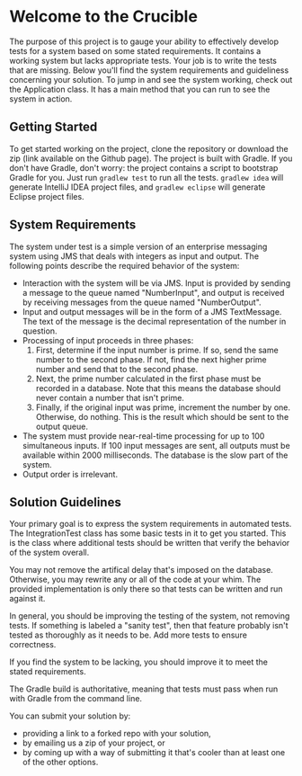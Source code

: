 Welcome to the Crucible
=======================

The purpose of this project is to gauge your ability to effectively develop tests for a system based on some stated
requirements. It contains a working system but lacks appropriate tests. Your job is to write the tests that are missing.
Below you'll find the system requirements and guideliness concerning your solution. To jump in and see the system
working, check out the Application class. It has a main method that you can run to see the system in action.

Getting Started
---------------

To get started working on the project, clone the repository or download the zip (link available on the Github page). The
project is built with Gradle. If you don't have Gradle, don't worry: the project contains a script to bootstrap Gradle
for you. Just run `gradlew test` to run all the tests. `gradlew idea` will generate IntelliJ IDEA project files, and
`gradlew eclipse` will generate Eclipse project files.

System Requirements
-------------------

The system under test is a simple version of an enterprise messaging system using JMS that deals with integers as input
and output. The following points describe the required behavior of the system:

- Interaction with the system will be via JMS. Input is provided by sending a message to the queue named "NumberInput",
and output is received by receiving messages from the queue named "NumberOutput".
- Input and output messages will be in the form of a JMS TextMessage. The text of the message is the decimal
representation of the number in question.
- Processing of input proceeds in three phases:
    1. First, determine if the input number is prime. If so, send the same number to the second phase. If not, find the
    next higher prime number and send that to the second phase.
    2. Next, the prime number calculated in the first phase must be recorded in a database. Note that this means the
    database should never contain a number that isn't prime.
    3. Finally, if the original input was prime, increment the number by one. Otherwise, do nothing. This is the result
    which should be sent to the output queue.
- The system must provide near-real-time processing for up to 100 simultaneous inputs. If 100 input messages are sent,
all outputs must be available within 2000 milliseconds. The database is the slow part of the system.
- Output order is irrelevant.

Solution Guidelines
-------------------

Your primary goal is to express the system requirements in automated tests. The IntegrationTest class has some basic
tests in it to get you started. This is the class where additional tests should be written that verify the behavior of
the system overall.

You may not remove the artifical delay that's imposed on the database. Otherwise, you may rewrite any or all of the
code at your whim. The provided implementation is only there so that tests can be written and run against it.

In general, you should be improving the testing of the system, not removing tests. If something is labeled a "sanity
test", then that feature probably isn't tested as thoroughly as it needs to be. Add more tests to ensure correctness.

If you find the system to be lacking, you should improve it to meet the stated requirements.

The Gradle build is authoritative, meaning that tests must pass when run with Gradle from the command line.

You can submit your solution by:

- providing a link to a forked repo with your solution,
- by emailing us a zip of your project, or
- by coming up with a way of submitting it that's cooler than at least one of the other options.